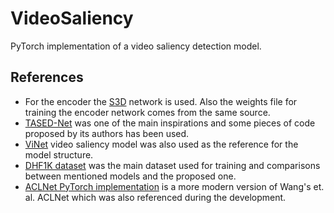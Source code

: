 # VideoSaliency
PyTorch implementation of a video saliency detection model.

## References
- For the encoder the [S3D](https://github.com/kylemin/S3D) network is used. Also the weights file for training the
encoder network comes from the same source.
- [TASED-Net](https://github.com/MichiganCOG/TASED-Net) was one of the main inspirations and some pieces of code
proposed by its authors has been used.
- [ViNet](https://github.com/samyak0210/ViNet) video saliency model was also used as the reference for the model structure.
- [DHF1K dataset](https://github.com/wenguanwang/DHF1K) was the main dataset used for training and comparisons between
mentioned models and the proposed one.
- [ACLNet PyTorch implementation](https://github.com/Nablax/ACLnet-Pytorch) is a more modern version of Wang's et. al.
ACLNet which was also referenced during the development.
